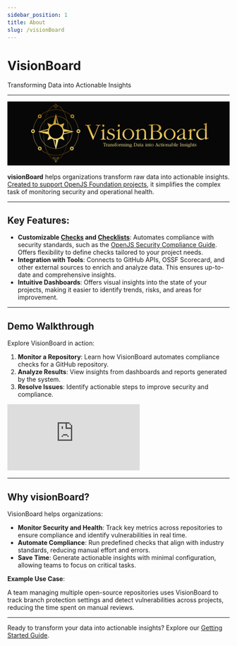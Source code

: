 ```yaml
---
sidebar_position: 1
title: About
slug: /visionBoard
---
```


# VisionBoard

Transforming Data into Actionable Insights

---

![visionBoard logo and tagline, 'Transforming Data into Actionable Insights](/img/visionBoard_header.png)

**visionBoard** helps organizations transform raw data into actionable insights. [Created to support OpenJS Foundation projects](/docs/history), it simplifies the complex task of monitoring security and operational health.

---

## Key Features:

- **Customizable [Checks](/docs/visionBoard/Checks) and [Checklists](/docs/visionBoard/checklists)**: Automates compliance with security standards, such as the [OpenJS Security Compliance Guide](/docs/visionBoard/checklists#official-checklists). Offers flexibility to define checks tailored to your project needs.
- **Integration with Tools**: Connects to GitHub APIs, OSSF Scorecard, and other external sources to enrich and analyze data. This ensures up-to-date and comprehensive insights.
- **Intuitive Dashboards**: Offers visual insights into the state of your projects, making it easier to identify trends, risks, and areas for improvement.

---

## Demo Walkthrough

Explore VisionBoard in action:

1. **Monitor a Repository**: Learn how VisionBoard automates compliance checks for a GitHub repository.
2. **Analyze Results**: View insights from dashboards and reports generated by the system.
3. **Resolve Issues**: Identify actionable steps to improve security and compliance.

<div className="iframe-container">
    <iframe 
        src="https://www.youtube.com/embed/gf3BcLS_dXw" 
        title="Dashboard Proof of Concept Demo" 
        frameborder="0" 
        allowfullscreen>
    </iframe>
</div>

---

## Why visionBoard?

VisionBoard helps organizations:

- **Monitor Security and Health**: Track key metrics across repositories to ensure compliance and identify vulnerabilities in real time.
- **Automate Compliance**: Run predefined checks that align with industry standards, reducing manual effort and errors.
- **Save Time**: Generate actionable insights with minimal configuration, allowing teams to focus on critical tasks.

**Example Use Case**:

A team managing multiple open-source repositories uses VisionBoard to track branch protection settings and detect vulnerabilities across projects, reducing the time spent on manual reviews.

---

Ready to transform your data into actionable insights? Explore our [Getting Started Guide](/docs/visionBoard/installation).

